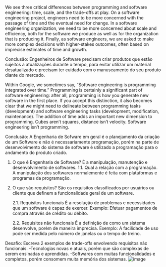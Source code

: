 We see three critical differences between programming and software engineering: time, scale, and the trade-offs at play.   On a software engineering project, engineers need to be more concerned with the passage of time and the eventual need for change. In a software engineering organization, we need to be more concerned about scale and efficiency, both for the software we produce as well as for the organization that is producing it. Finally, as software engineers, we are asked to make more complex decisions with higher-stakes outcomes, often based on imprecise estimates of time and growth.

Conclusão: Engenheiros de Software precisam criar produtos que estão sujeitos a atualizações durante o tempo, para evitar utilizar um material desatualizado e precisam ter cuidado com o manuseamento do seu produto diante do mercado.

Within Google, we sometimes say, “Software engineering is programming integrated over time.” Programming  is certainly a significant part of software engineering: after all, programming is how you generate new software in the first place. If you accept this distinction, it also becomes clear that we might need to delineate between programming tasks (development) and software engineering tasks (development, modification, maintenance). The addition of time adds an important new dimension to programming. Cubes aren’t squares, distance isn’t velocity. Software engineering isn’t programming.

Conclusão: A Engenharia de Sofware em geral é o planejamento da criação de um Software e não é necessariamente programação, porém na parte de desenvolvimento do sistema de software é utilizado a programação para o andamento do produto criado.

1. O que é Engenharia de Software?
É a manipulação, manutenção e desenvolvimento de softwares.
  1.1. Qual a relação com a programação.
  A manipulação dos softwares normalemente é feita com plataformas e programas da programação.
2. O que são requisitos?
  São os requisitos classificados por usuários ou cliente que definem a funcionalidade geral de um software.

   2.1. Requisitos funcionais
   É a resolução de problemas e necessidades que um software é capaz de exercer. Exemplo: Efetuar pagamentos de compra através de crédito ou débito.
   
   2.2. Requisitos não funcionais
   É a definição de como um sistema desenvolve, porém de maneira imprecisa. Exemplo: A facilidade de uso pode ser medida pelo número de janelas ou o tempo de treino. 

Desafio: Escreva 2 exemplos de trade-offs envolvendo requisitos não funcionais.
-Tecnologias novas e atuais, porém que são complexas de serem ensinadas e aprendidas.
-Softwares com muitas funcionalidades e completos, porém consomem muita memória dos sistemas.
![image](https://github.com/JeanRodrigues1/bertoti/assets/111609898/8d8ec9ec-f3c2-43b0-90e6-7991a5a20532)



